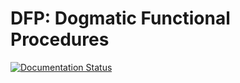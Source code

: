 # DFP: Dogmatic Functional Procedures

[![Documentation Status](https://readthedocs.org/projects/dogmatic-functional-programming/badge/?version=latest)](https://dogmatic-functional-programming.readthedocs.io/en/latest/?badge=latest)
